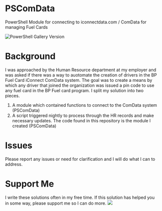 # PSComData
PowerShell Module for connecting to iconnectdata.com / ComData for managing Fuel Cards

![PowerShell Gallery Version](https://img.shields.io/powershellgallery/v/PSComData?style=for-the-badge)


# Background
I was approached by the Human Resource department at my employer and was asked if there was a way to auotomate the creation of drivers in the BP Fuel Card iConnect ComData system.  The goal was to create a means by which any driver that joined the organization was issued a pin code to use any fuel card in the BP Fuel card program.  I split my solution into two pieces.
1. A module which contained functions to connect to the ComData system (PSComData)
1. A script triggered nightly to process through the HR records and make necessary updates.
The code found in this repository is the module I created (PSComData)

# Issues
Please report any issues or need for clarification and I will do what I can to address.

# Support Me
I write these solutions often in my free time.  If this solution has helped you in some way, please support me so I can do more.
<a href="https://www.buymeacoffee.com/FingerhutAsCode"><img src="https://img.buymeacoffee.com/button-api/?text=Fund my caffeine intake&emoji=🥤&slug=FingerhutAsCode&button_colour=FFDD00&font_colour=000000&font_family=Cookie&outline_colour=000000&coffee_colour=ffffff" /></a>
